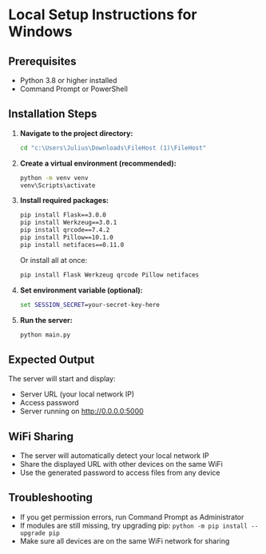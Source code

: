 # Local Setup Instructions for Windows

## Prerequisites
- Python 3.8 or higher installed
- Command Prompt or PowerShell

## Installation Steps

1. **Navigate to the project directory:**
   ```cmd
   cd "c:\Users\Julius\Downloads\FileHost (1)\FileHost"
   ```

2. **Create a virtual environment (recommended):**
   ```cmd
   python -m venv venv
   venv\Scripts\activate
   ```

3. **Install required packages:**
   ```cmd
   pip install Flask==3.0.0
   pip install Werkzeug==3.0.1
   pip install qrcode==7.4.2 
   pip install Pillow==10.1.0
   pip install netifaces==0.11.0
   ```

   Or install all at once:
   ```cmd
   pip install Flask Werkzeug qrcode Pillow netifaces
   ```

4. **Set environment variable (optional):**
   ```cmd
   set SESSION_SECRET=your-secret-key-here
   ```

5. **Run the server:**
   ```cmd
   python main.py
   ```

## Expected Output
The server will start and display:
- Server URL (your local network IP)
- Access password
- Server running on http://0.0.0.0:5000

## WiFi Sharing
- The server will automatically detect your local network IP
- Share the displayed URL with other devices on the same WiFi
- Use the generated password to access files from any device

## Troubleshooting
- If you get permission errors, run Command Prompt as Administrator
- If modules are still missing, try upgrading pip: `python -m pip install --upgrade pip`
- Make sure all devices are on the same WiFi network for sharing